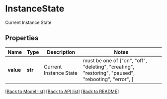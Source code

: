 # InstanceState

Current Instance State

## Properties
Name | Type | Description | Notes
------------ | ------------- | ------------- | -------------
**value** | **str** | Current Instance State |  must be one of ["on", "off", "deleting", "creating", "restoring", "paused", "rebooting", "error", ]

[[Back to Model list]](../README.md#documentation-for-models) [[Back to API list]](../README.md#documentation-for-api-endpoints) [[Back to README]](../README.md)


